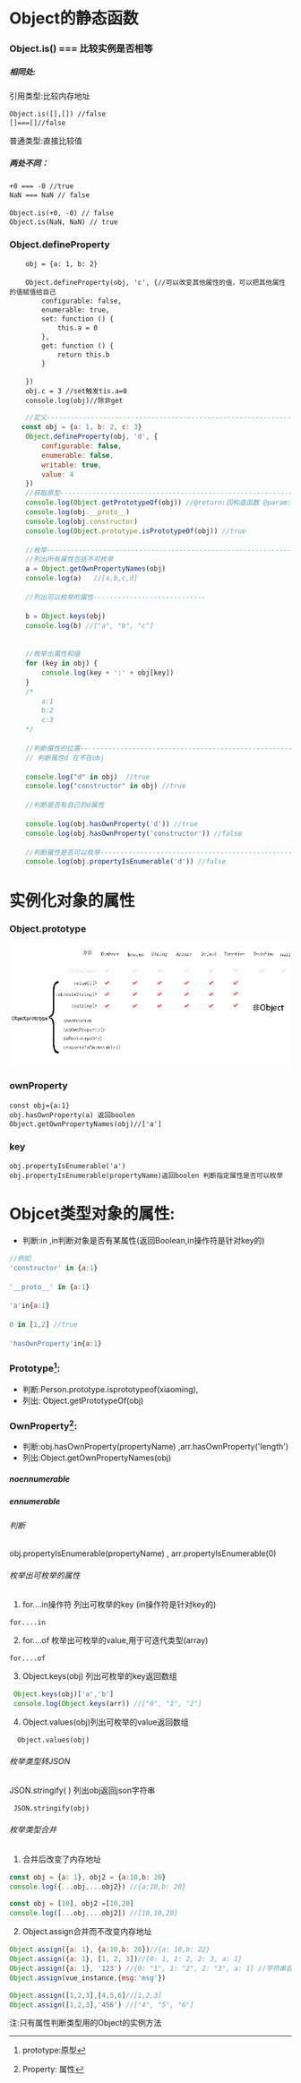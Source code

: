 [^1]: prototype:原型 
[^2]: Property: 属性

# Object的静态函数

### Object.is()  ===  比较实例是否相等

##### 相同处:

引用类型:比较内存地址

```
Object.is([],[]) //false
[]===[]//false
```

普通类型:直接比较值

##### 两处不同：

```
+0 === -0 //true
NaN === NaN // false

Object.is(+0, -0) // false
Object.is(NaN, NaN) // true
```

### Object.defineProperty

```
    obj = {a: 1, b: 2}

    Object.defineProperty(obj, 'c', {//可以改变其他属性的值，可以把其他属性的值赋值给自己
        configurable: false,
        enumerable: true,
        set: function () {
            this.a = 0
        },
        get: function () {
            return this.b
        }

    })
    obj.c = 3 //set触发tis.a=0
    console.log(obj)//除非get
```

```js
    //定义-------------------------------------------------------------------------------------
   const obj = {a: 1, b: 2, c: 3}
    Object.defineProperty(obj, 'd', {
        configurable: false,
        enumerable: false,
        writable: true,
        value: 4
    })
    //获取原型--------------------------------------------------------------------------------------
    console.log(Object.getPrototypeOf(obj)) //@return:回构造函数 @param:任意实例化对象
    console.log(obj.__proto__)
    console.log(obj.constructor)
    console.log(Object.prototype.isPrototypeOf(obj)) //true

    //枚举------------------------------------------------------------------------------------------------
    //列出所有属性包括不可枚举
    a = Object.getOwnPropertyNames(obj)
    console.log(a)   //[a,b,c,d]

    //列出可以枚举的属性----------------------------

    b = Object.keys(obj)
    console.log(b) //["a", "b", "c"]


    //枚举出属性和值
    for (key in obj) {
        console.log(key + ':' + obj[key])
    }
    /*
        a:1
        b:2
        c:3
    */

    //判断属性的位置----------------------------------------------------------------------------------
    // 判断属性d 在不在obj

    console.log("d" in obj)  //true
    console.log("constructor" in obj) //true

    //判断是否有自己的d属性

    console.log(obj.hasOwnProperty('d')) //true
    console.log(obj.hasOwnProperty('constructor')) //false

    //判断属性是否可以枚举-----------------------------------------------------------------------------
    console.log(obj.propertyIsEnumerable('d')) //false

```



# 实例化对象的属性

### Object.prototype

![](img/object.prototype.png)

### ownProperty

```
const obj={a:1}
obj.hasOwnProperty(a) 返回boolen 
Object.getOwnPropertyNames(obj)//['a']
```

### key

```
obj.propertyIsEnumerable('a')
obj.propertyIsEnumerable(propertyName)返回boolen 判断指定属性是否可以枚举
```

# Objcet类型对象的属性:

 * 判断:in ,in判断对象是否有某属性(返回Boolean,in操作符是针对key的)

 ```javascript
 //例如
 'constructor' in {a:1}
 
 '__proto__' in {a:1}
 
 'a'in{a:1}
 
 0 in [1,2] //true
 
 'hasOwnProperty'in{a:1}
 ```

###  __Prototype[^1]:__

 * 判断:Person.prototype.isprototypeof(xiaoming),
 * 列出: Object.getPrototypeOf(obj)

###  __OwnProperty[^2]:__ 

 * 判断:obj.hasOwnProperty(propertyName) ,arr.hasOwnProperty('length')
* 列出:Object.getOwnPropertyNames(obj)

##### noennumerable

#####  ennumerable

###### 判断

obj.propertyIsEnumerable(propertyName) ,
arr.propertyIsEnumerable(0)

###### 枚举出可枚举的属性

1. for....in操作符 列出可枚举的key (in操作符是针对key的)

```
for....in
```

2. for....of 枚举出可枚举的value,用于可迭代类型(array)

```
for....of
```

3.   Object.keys(obj) 列出可枚举的key返回数组

````js
 Object.keys(obj)['a','b']
 console.log(Object.keys(arr)) //["0", "1", "2"]
````

4. Object.values(obj)列出可枚举的value返回数组

```
  Object.values(obj)
```

###### 枚举类型转JSON

  JSON.stringify( )   列出obj返回json字符串

     JSON.stringify(obj) 
###### 枚举类型合并

  1. 合并后改变了内存地址

  ```js
  const obj = {a: 1}, obj2 = {a:10,b: 20}
  console.log({...obj,...obj2}) //{a:10,b: 20}
  ```

  ```js
  const obj = [10], obj2 =[10,20]
  console.log([...obj,...obj2]) //[10,10,20]
  ```

  2. Object.assign合并而不改变内存地址

  ```js
  Object.assign({a: 1}, {a:10,b: 20})//{a: 10,b: 22}
  Object.assign({a: 1}, [1, 2, 3])//{0: 1, 1: 2, 2: 3, a: 1}
  Object.assign({a: 1}, '123') //{0: "1", 1: "2", 2: "3", a: 1} //字符串自动封装对象了
  Object.assign(vue_instance,{msg:'msg'})
  ```

  ```js
  Object.assign([1,2,3],[4,5,6]//[1,2,3]
  Object.assign([1,2,3],'456') //["4", "5", "6"]
  ```

  

注:只有属性判断类型用的Object的实例方法